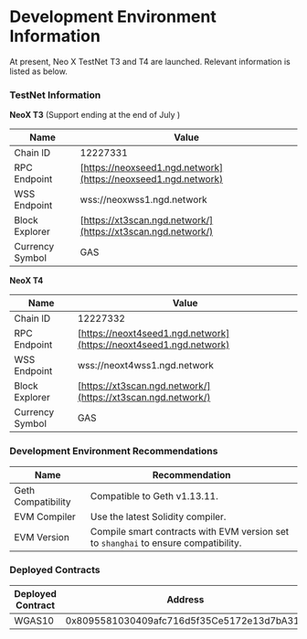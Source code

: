 # Development Environment Information

At present, Neo X TestNet T3 and T4 are launched. Relevant information is listed as below.

### TestNet Information

**NeoX T3** (Support ending at the end of July )

| Name            | Value                                                          |
| --------------- | -------------------------------------------------------------- |
| Chain lD        | 12227331                                                       |
| RPC Endpoint    | [https://neoxseed1.ngd.network](https://neoxseed1.ngd.network) |
| WSS Endpoint    | wss://neoxwss1.ngd.network                                     |
| Block Explorer  | [https://xt3scan.ngd.network/](https://xt3scan.ngd.network/)   |
| Currency Symbol | GAS                                                            |

**NeoX T4**

| Name            | Value                                                              |
| --------------- | ------------------------------------------------------------------ |
| Chain lD        | 12227332                                                           |
| RPC Endpoint    | [https://neoxt4seed1.ngd.network](https://neoxt4seed1.ngd.network) |
| WSS Endpoint    | wss://neoxt4wss1.ngd.network                                       |
| Block Explorer  | [https://xt3scan.ngd.network/](https://xt3scan.ngd.network/)       |
| Currency Symbol | GAS                                                                |

### Development Environment Recommendations

| Name               | Recommendation                                                                      |
| ------------------ | ----------------------------------------------------------------------------------- |
| Geth Compatibility | Compatible to Geth v1.13.11.                                                        |
| EVM Compiler       | Use the latest Solidity compiler.                                                   |
| EVM Version        | Compile smart contracts with EVM version set to `shanghai` to ensure compatibility. |

### Deployed Contracts

| Deployed Contract | Address                                    |
| ----------------- | ------------------------------------------ |
| WGAS10            | 0x8095581030409afc716d5f35Ce5172e13d7bA316 |
